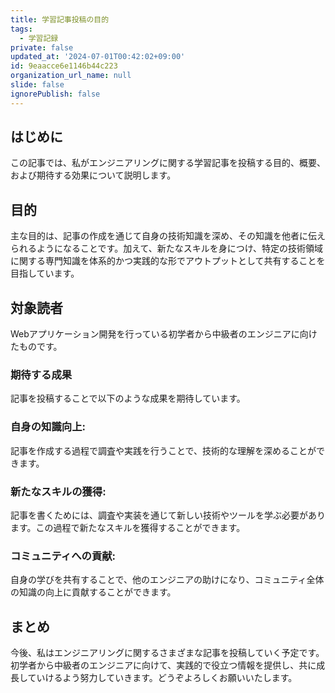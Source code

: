 ```yaml
---
title: 学習記事投稿の目的
tags:
  - 学習記録
private: false
updated_at: '2024-07-01T00:42:02+09:00'
id: 9eaacce6e1146b44c223
organization_url_name: null
slide: false
ignorePublish: false
---
```

## はじめに
この記事では、私がエンジニアリングに関する学習記事を投稿する目的、概要、および期待する効果について説明します。

## 目的
主な目的は、記事の作成を通じて自身の技術知識を深め、その知識を他者に伝えられるようになることです。加えて、新たなスキルを身につけ、特定の技術領域に関する専門知識を体系的かつ実践的な形でアウトプットとして共有することを目指しています。

## 対象読者
Webアプリケーション開発を行っている初学者から中級者のエンジニアに向けたものです。

### 期待する成果
記事を投稿することで以下のような成果を期待しています。

### 自身の知識向上:
記事を作成する過程で調査や実践を行うことで、技術的な理解を深めることができます。

### 新たなスキルの獲得:
記事を書くためには、調査や実装を通じて新しい技術やツールを学ぶ必要があります。この過程で新たなスキルを獲得することができます。

### コミュニティへの貢献:
自身の学びを共有することで、他のエンジニアの助けになり、コミュニティ全体の知識の向上に貢献することができます。

## まとめ
今後、私はエンジニアリングに関するさまざまな記事を投稿していく予定です。初学者から中級者のエンジニアに向けて、実践的で役立つ情報を提供し、共に成長していけるよう努力していきます。どうぞよろしくお願いいたします。
